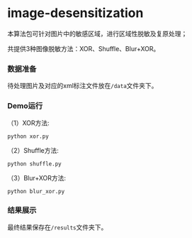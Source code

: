 # image-desensitization

本算法包可针对图片中的敏感区域，进行区域性脱敏及复原处理；

共提供3种图像脱敏方法：XOR、Shuffle、Blur+XOR。

### 数据准备
待处理图片及对应的xml标注文件放在```/data```文件夹下。

### Demo运行
（1）XOR方法:

  ```python xor.py```
 
（2）Shuffle方法:

  ```python shuffle.py```
 
（3）Blur+XOR方法:

  ```python blur_xor.py```
 
 ### 结果展示
 最终结果保存在```/results```文件夹下。

